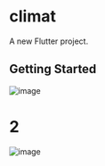 # climat

A new Flutter project.

## Getting Started
![image](https://user-images.githubusercontent.com/101357738/208218337-53d5d756-6e57-4cad-8e21-d4a66a6914f5.png)

# 2

![image](https://user-images.githubusercontent.com/101357738/208218359-b028e398-11b6-491b-8917-618c289bbeba.png)
